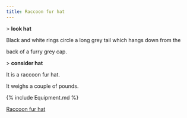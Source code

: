 ```yaml
---
title: Raccoon fur hat
---
```


\> **look hat**

Black and white rings circle a long grey tail which hangs down from the

back of a furry grey cap.

\> **consider hat**

It is a raccoon fur hat.

It weighs a couple of pounds.

{% include Equipment.md %}

[Raccoon fur hat](Category:_Head_items "wikilink")